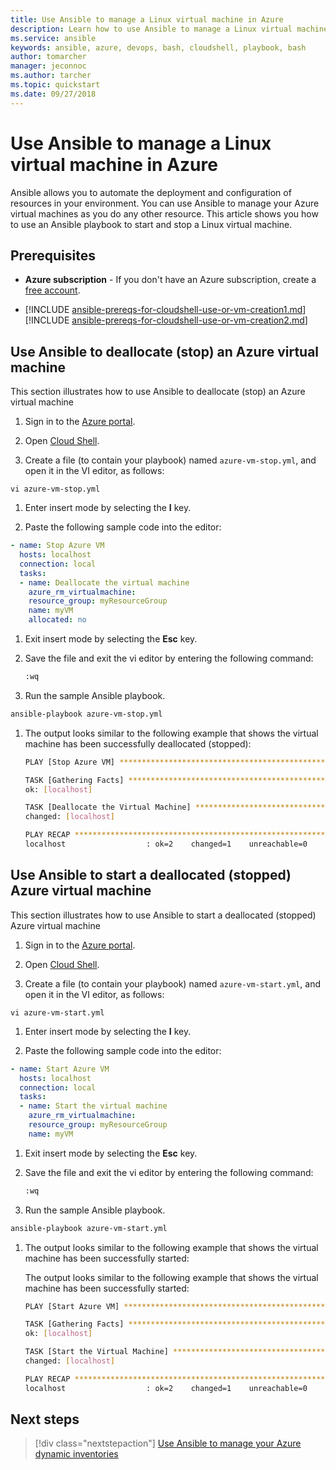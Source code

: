 ```yaml
---
title: Use Ansible to manage a Linux virtual machine in Azure
description: Learn how to use Ansible to manage a Linux virtual machine in Azure
ms.service: ansible
keywords: ansible, azure, devops, bash, cloudshell, playbook, bash
author: tomarcher
manager: jeconnoc
ms.author: tarcher
ms.topic: quickstart
ms.date: 09/27/2018
---
```


# Use Ansible to manage a Linux virtual machine in Azure
Ansible allows you to automate the deployment and configuration of resources in your environment. You can use Ansible to manage your Azure virtual machines as you do any other resource. This article shows you how to use an Ansible playbook to start and stop a Linux virtual machine. 

## Prerequisites

- **Azure subscription** - If you don't have an Azure subscription, create a [free account](https://azure.microsoft.com/free/?ref=microsoft.com&utm_source=microsoft.com&utm_medium=docs&utm_campaign=visualstudio).

- [!INCLUDE [ansible-prereqs-for-cloudshell-use-or-vm-creation1.md](../../../includes/ansible-prereqs-for-cloudshell-use-or-vm-creation1.md)] [!INCLUDE [ansible-prereqs-for-cloudshell-use-or-vm-creation2.md](../../../includes/ansible-prereqs-for-cloudshell-use-or-vm-creation2.md)]

## Use Ansible to deallocate (stop) an Azure virtual machine
This section illustrates how to use Ansible to deallocate (stop) an Azure virtual machine

1. Sign in to the [Azure portal](http://go.microsoft.com/fwlink/p/?LinkID=525040).

1. Open [Cloud Shell](/azure/cloud-shell/overview).

1. Create a file (to contain your playbook) named `azure-vm-stop.yml`, and open it in the VI editor, as follows:

  ```azurecli-interactive
  vi azure-vm-stop.yml
  ```

1. Enter insert mode by selecting the **I** key.

1. Paste the following sample code into the editor:

  ```yaml
  - name: Stop Azure VM
    hosts: localhost
    connection: local
    tasks:
    - name: Deallocate the virtual machine
      azure_rm_virtualmachine:
      resource_group: myResourceGroup
      name: myVM
      allocated: no
  ```

1. Exit insert mode by selecting the **Esc** key.

1. Save the file and exit the vi editor by entering the following command:

    ```bash
    :wq
    ```

1. Run the sample Ansible playbook.

  ```bash
  ansible-playbook azure-vm-stop.yml
  ```

1. The output looks similar to the following example that shows the virtual machine has been successfully deallocated (stopped):

    ```bash
    PLAY [Stop Azure VM] ********************************************************

    TASK [Gathering Facts] ******************************************************
    ok: [localhost]

    TASK [Deallocate the Virtual Machine] ***************************************
    changed: [localhost]

    PLAY RECAP ******************************************************************
    localhost                  : ok=2    changed=1    unreachable=0    failed=0
    ```

## Use Ansible to start a deallocated (stopped) Azure virtual machine
This section illustrates how to use Ansible to start a deallocated (stopped) Azure virtual machine

1. Sign in to the [Azure portal](http://go.microsoft.com/fwlink/p/?LinkID=525040).

1. Open [Cloud Shell](/azure/cloud-shell/overview).

1. Create a file (to contain your playbook) named `azure-vm-start.yml`, and open it in the VI editor, as follows:

  ```azurecli-interactive
  vi azure-vm-start.yml
  ```

1. Enter insert mode by selecting the **I** key.

1. Paste the following sample code into the editor:

  ```yaml
  - name: Start Azure VM
    hosts: localhost
    connection: local
    tasks:
    - name: Start the virtual machine
      azure_rm_virtualmachine:
      resource_group: myResourceGroup
      name: myVM
  ```

1. Exit insert mode by selecting the **Esc** key.

1. Save the file and exit the vi editor by entering the following command:

    ```bash
    :wq
    ```

1. Run the sample Ansible playbook.

  ```bash
  ansible-playbook azure-vm-start.yml
  ```

1. The output looks similar to the following example that shows the virtual machine has been successfully started:

    The output looks similar to the following example that shows the virtual machine has been successfully started:

    ```bash
    PLAY [Start Azure VM] ********************************************************

    TASK [Gathering Facts] ******************************************************
    ok: [localhost]

    TASK [Start the Virtual Machine] ********************************************
    changed: [localhost]

    PLAY RECAP ******************************************************************
    localhost                  : ok=2    changed=1    unreachable=0    failed=0
    ```

## Next steps
> [!div class="nextstepaction"] 
> [Use Ansible to manage your Azure dynamic inventories](/articles/ansible/ansible-manage-azure-dynamic-inventories)